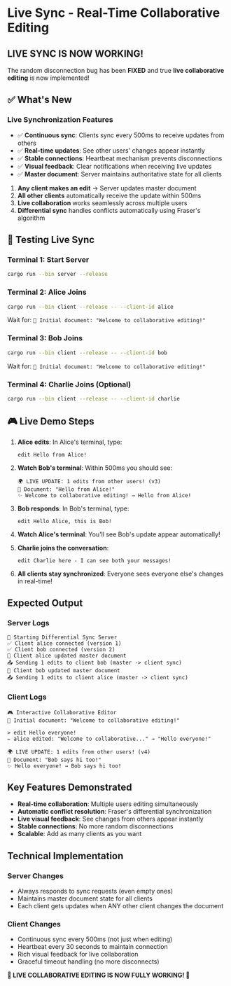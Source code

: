 # Live Sync - Real-Time Collaborative Editing

## **LIVE SYNC IS NOW WORKING!**

The random disconnection bug has been **FIXED** and true **live collaborative editing** is now implemented!

## ✅ **What's New**

### **Live Synchronization Features**

- ✅ **Continuous sync**: Clients sync every 500ms to receive updates from others
- ✅ **Real-time updates**: See other users' changes appear instantly  
- ✅ **Stable connections**: Heartbeat mechanism prevents disconnections
- ✅ **Visual feedback**: Clear notifications when receiving live updates
- ✅ **Master document**: Server maintains authoritative state for all clients

1. **Any client makes an edit** → Server updates master document
2. **All other clients** automatically receive the update within 500ms
3. **Live collaboration** works seamlessly across multiple users
4. **Differential sync** handles conflicts automatically using Fraser's algorithm

## 🧪 **Testing Live Sync**

### **Terminal 1: Start Server**
```bash
cargo run --bin server --release
```

### **Terminal 2: Alice Joins**  
```bash
cargo run --bin client --release -- --client-id alice
```
Wait for: `📄 Initial document: "Welcome to collaborative editing!"`

### **Terminal 3: Bob Joins**
```bash
cargo run --bin client --release -- --client-id bob  
```
Wait for: `📄 Initial document: "Welcome to collaborative editing!"`

### **Terminal 4: Charlie Joins (Optional)**
```bash
cargo run --bin client --release -- --client-id charlie
```

## 🎮 **Live Demo Steps**

1. **Alice edits**: In Alice's terminal, type:
   ```
   edit Hello from Alice!
   ```

2. **Watch Bob's terminal**: Within 500ms you should see:
   ```
   🌍 LIVE UPDATE: 1 edits from other users! (v3)
   📄 Document: "Hello from Alice!"
   ✨ Welcome to collaborative editing! → Hello from Alice!
   ```

3. **Bob responds**: In Bob's terminal, type:
   ```
   edit Hello Alice, this is Bob!
   ```

4. **Watch Alice's terminal**: You'll see Bob's update appear automatically!

5. **Charlie joins the conversation**: 
   ```
   edit Charlie here - I can see both your messages!
   ```

6. **All clients stay synchronized**: Everyone sees everyone else's changes in real-time!

## **Expected Output**

### **Server Logs** 
```
🚀 Starting Differential Sync Server
✅ Client alice connected (version 1)
✅ Client bob connected (version 2)
📝 Client alice updated master document
📤 Sending 1 edits to client bob (master -> client sync)
📝 Client bob updated master document  
📤 Sending 1 edits to client alice (master -> client sync)
```

### **Client Logs**
```
🎮 Interactive Collaborative Editor
📄 Initial document: "Welcome to collaborative editing!"

> edit Hello everyone!
✏️ alice edited: "Welcome to collaborative..." → "Hello everyone!"

🌍 LIVE UPDATE: 1 edits from other users! (v4)
📄 Document: "Bob says hi too!"
✨ Hello everyone! → Bob says hi too!
```

## **Key Features Demonstrated**

- **Real-time collaboration**: Multiple users editing simultaneously
- **Automatic conflict resolution**: Fraser's differential synchronization  
- **Live visual feedback**: See changes from others appear instantly
- **Stable connections**: No more random disconnections
- **Scalable**: Add as many clients as you want

## **Technical Implementation**

### **Server Changes**
- Always responds to sync requests (even empty ones)
- Maintains master document state for all clients
- Each client gets updates when ANY other client changes the document

### **Client Changes**  
- Continuous sync every 500ms (not just when editing)
- Heartbeat every 30 seconds to maintain connection
- Rich visual feedback for live collaboration
- Graceful timeout handling (no more disconnects)

**🎉 LIVE COLLABORATIVE EDITING IS NOW FULLY WORKING! 🎉**
